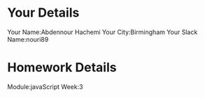 # Your Details

Your Name:Abdennour Hachemi 
Your City:Birmingham
Your Slack Name:nouri89

# Homework Details

Module:javaScript 
Week:3
